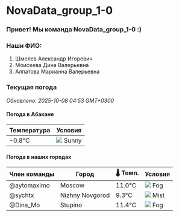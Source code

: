 # NovaData_group_1-0
### Привет! Мы команда NovaData_group_1-0 :)

### Наши ФИО:
1. Шмелев Александр Игоревич
2. Моисеева Дина Валерьевна
3. Алпатова Марианна Валерьевна

### Текущая погода
<!-- WEATHER:START -->
_Обновлено: 2025-10-08 04:53 GMT+0300_

#### Погода в Абакане

| Температура | Условия |
|-------------|----------|
| -0.8°C     | ![](https://cdn.weatherapi.com/weather/64x64/day/113.png) Sunny |

#### Погода в наших городах

| Член команды  | Город               | 🌡️ Темп.  | Условия          |
|---------------|---------------------|-----------|--------------------|
| @aytomaximo    | Moscow              |   11.0°C | ![](https://cdn.weatherapi.com/weather/64x64/night/248.png) Fog          |
| @sychtx        | Nizhny Novgorod     |    9.3°C | ![](https://cdn.weatherapi.com/weather/64x64/night/143.png) Mist         |
| @Dina_Mo       | Stupino             |   11.4°C | ![](https://cdn.weatherapi.com/weather/64x64/night/248.png) Fog          |

<!-- WEATHER:END -->
